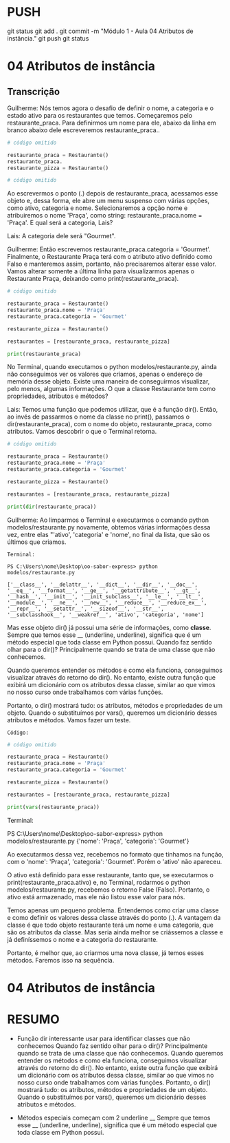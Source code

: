 
# ###################################################################################################################################################################
# ###################################################################################################################################################################
# PUSH

git status
git add .
git commit -m "Módulo 1 - Aula 04 Atributos de instância."
git push
git status


# ###################################################################################################################################################################
# ###################################################################################################################################################################
# 04 Atributos de instância

## Transcrição

Guilherme: Nós temos agora o desafio de definir o nome, a categoria e o estado ativo para os restaurantes que temos. Começaremos pelo restaurante_praca. Para definirmos um nome para ele, abaixo da linha em branco abaixo dele escreveremos restaurante_praca..

~~~~python
# código omitido

restaurante_praca = Restaurante()
restaurante_praca.
restaurante_pizza = Restaurante()

# código omitido
~~~~

Ao escrevermos o ponto (.) depois de restaurante_praca, acessamos esse objeto e, dessa forma, ele abre um menu suspenso com várias opções, como ativo, categoria e nome. Selecionaremos a opção nome e atribuiremos o nome 'Praça', como string: restaurante_praca.nome = 'Praça'. E qual será a categoria, Lais?

Lais: A categoria dele será "Gourmet".

Guilherme: Então escrevemos restaurante_praca.categoria = 'Gourmet'. Finalmente, o Restaurante Praça terá com o atributo ativo definido como Falso e manteremos assim, portanto, não precisaremos alterar esse valor. Vamos alterar somente a última linha para visualizarmos apenas o Restaurante Praça, deixando como print(restaurante_praca).

~~~~python
# código omitido

restaurante_praca = Restaurante()
restaurante_praca.nome = 'Praça'
restaurante_praca.categoria = 'Gourmet'

restaurante_pizza = Restaurante()

restaurantes = [restaurante_praca, restaurante_pizza]

print(restaurante_praca)
~~~~

No Terminal, quando executamos o python modelos/restaurante.py, ainda não conseguimos ver os valores que criamos, apenas o endereço de memória desse objeto. Existe uma maneira de conseguirmos visualizar, pelo menos, algumas informações. O que a classe Restaurante tem como propriedades, atributos e métodos?

Lais: Temos uma função que podemos utilizar, que é a função dir(). Então, ao invés de passarmos o nome da classe no print(), passamos o dir(restaurante_praca), com o nome do objeto, restaurante_praca, como atributos. Vamos descobrir o que o Terminal retorna.

~~~~python
# código omitido

restaurante_praca = Restaurante()
restaurante_praca.nome = 'Praça'
restaurante_praca.categoria = 'Gourmet'

restaurante_pizza = Restaurante()

restaurantes = [restaurante_praca, restaurante_pizza]

print(dir(restaurante_praca))
~~~~

Guilherme: Ao limparmos o Terminal e executarmos o comando python modelos/restaurante.py novamente, obtemos várias informações dessa vez, entre elas "'ativo', 'categoria' e 'nome', no final da lista, que são os últimos que criamos.

    Terminal:

    PS C:\Users\nome\Desktop\oo-sabor-express> python modelos/restaurante.py

    ['__class__', '__delattr__', '__dict__', '__dir__', '__doc__', '__eq__', '__format__', '__ge__', '__getattribute__', '__gt__', '__hash__', '__init__', '__init_subclass__', '__le__', '__lt__', '__module__', '__ne__', '__new__', '__reduce__', '__reduce_ex__', '__repr__', '__setattr__', '__sizeof__', '__str__', '__subclasshook__', '__weakref__', 'ativo', 'categoria', 'nome']

Mas esse objeto dir() já possui uma série de informações, como __classe__. Sempre que temos esse __ (underline, underline), significa que é um método especial que toda classe em Python possui. Quando faz sentido olhar para o dir()? Principalmente quando se trata de uma classe que não conhecemos.

Quando queremos entender os métodos e como ela funciona, conseguimos visualizar através do retorno do dir(). No entanto, existe outra função que exibirá um dicionário com os atributos dessa classe, similar ao que vimos no nosso curso onde trabalhamos com várias funções.

Portanto, o dir() mostrará tudo: os atributos, métodos e propriedades de um objeto. Quando o substituímos por vars(), queremos um dicionário desses atributos e métodos. Vamos fazer um teste.

    Código:

~~~~python
# código omitido

restaurante_praca = Restaurante()
restaurante_praca.nome = 'Praça'
restaurante_praca.categoria = 'Gourmet'

restaurante_pizza = Restaurante()

restaurantes = [restaurante_praca, restaurante_pizza]

print(vars(restaurante_praca))
~~~~

Terminal:

PS C:\Users\nome\Desktop\oo-sabor-express> python modelos/restaurante.py
{'nome': 'Praça', 'categoria': 'Gourmet'}

Ao executarmos dessa vez, recebemos no formato que tínhamos na função, com o 'nome': 'Praça', 'categoria': 'Gourmet'. Porém o 'ativo' não apareceu.

O ativo está definido para esse restaurante, tanto que, se executarmos o print(restaurante_praca.ativo) e, no Terminal, rodarmos o python modelos/restaurante.py, recebemos o retorno False (Falso). Portanto, o ativo está armazenado, mas ele não listou esse valor para nós.

Temos apenas um pequeno problema. Entendemos como criar uma classe e como definir os valores dessa classe através do ponto (.). A vantagem da classe é que todo objeto restaurante terá um nome e uma categoria, que são os atributos da classe. Mas seria ainda melhor se criássemos a classe e já definíssemos o nome e a categoria do restaurante.

Portanto, é melhor que, ao criarmos uma nova classe, já temos esses métodos. Faremos isso na sequência.




# ###################################################################################################################################################################
# ###################################################################################################################################################################
# 04 Atributos de instância



# ###################################################################################################################################################################
# ###################################################################################################################################################################
# RESUMO

- Função dir
interessante usar para identificar classes que não conhecemos
Quando faz sentido olhar para o dir()? Principalmente quando se trata de uma classe que não conhecemos.
Quando queremos entender os métodos e como ela funciona, conseguimos visualizar através do retorno do dir(). No entanto, existe outra função que exibirá um dicionário com os atributos dessa classe, similar ao que vimos no nosso curso onde trabalhamos com várias funções.
Portanto, o dir() mostrará tudo: os atributos, métodos e propriedades de um objeto. 
Quando o substituímos por vars(), queremos um dicionário desses atributos e métodos. 

- Métodos especiais começam com 2 underline __
Sempre que temos esse __ (underline, underline), significa que é um método especial que toda classe em Python possui.